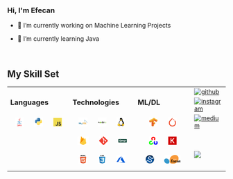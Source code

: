 <div align="center">
</div>  
  

### <div>Hi, I'm Efecan</div>  
  

- 🔭 I’m currently working on Machine Learning Projects
  

- 🌱 I’m currently learning Java
  
<br/>  


## My Skill Set  
<table><tr><td valign="top" width="33%">



### Languages  
<div align="center">  
<a href="https://www.java.com/" target="_blank"><img style="margin: 10px" src="images/java.svg" alt="Java" height="20" /></a>  
<a href="https://www.python.org/" target="_blank"><img style="margin: 10px" src="images/python.svg" alt="Python" height="20" /></a>  
<a href="https://www.javascript.com/" target="_blank"><img style="margin: 10px" src="images/js.svg" alt="JavaScript" height="20" /></a>  
</div>

</td><td valign="top" width="33%">



### Technologies  
<div align="center">  
<a href="https://www.mysql.com/" target="_blank"><img style="margin: 10px" src="images/mysql.svg" alt="MySQL" height="20" /></a>  
<a href="https://nodejs.org/" target="_blank"><img style="margin: 10px" src="images/nodejs.svg" alt="Node.js" height="20" /></a>  
<a href="https://www.linux.org/" target="_blank"><img style="margin: 10px" src="images/linux.svg" alt="Linux" height="20" /></a>  
<a href="https://firebase.google.com/" target="_blank"><img style="margin: 10px" src="images/firebase.png" alt="Firebase" height="20" /></a>  
<a href="https://github.com/" target="_blank"><img style="margin: 10px" src="images/git.svg" alt="Git" height="20" /></a>  
<a href="https://www.djangoproject.com/" target="_blank"><img style="margin: 10px" src="images/django.svg" alt="Django" height="20" /></a>  
<a href="https://en.wikipedia.org/wiki/HTML5" target="_blank"><img style="margin: 10px" src="images/html.svg" alt="HTML5" height="20" /></a>  
<a href="https://www.w3schools.com/css/" target="_blank"><img style="margin: 10px" src="images/css.svg" alt="CSS3" height="20" /></a>  
<a href="https://azure.microsoft.com/en-in/" target="_blank"><img style="margin: 10px" src="images/azure.svg" alt="Azure" height="20" /></a>  
</div>

</td><td valign="top" width="33%">



### ML/DL  
<div align="center">  
<a href="https://www.tensorflow.org/" target="_blank"><img style="margin: 10px" src="images/tensorflow.svg" alt="TensorFlow" height="20" /></a>  
<a href="https://pytorch.org/" target="_blank"><img style="margin: 10px" src="images/keras.svg" alt="pytorch" height="20" /></a>  
<a href="https://opencv.org/" target="_blank"><img style="margin: 10px" src="images/opencv.svg" alt="OpenCV" height="20" /></a>  
<a href="https://keras.io/" target="_blank"><img style="margin: 10px" src="images/keras.png" alt="Keras" height="20" /></a>  
<a href="https://scipy.org/" target="_blank"><img style="margin: 10px" src="images/1200px-SCIPY_2.svg.png" alt="Scipy" height="20" /></a>  
  <a href="https://scikit-learn.org/stable/" target="_blank"><img style="margin: 10px" src="images/sci.png" alt="Scikit" height="20" /></a>  
</td><td valign="top" width="33%">

<a href="https://github.com/efecanxrd" target="_blank">
<img src=https://img.shields.io/badge/github-%2324292e.svg?&style=for-the-badge&logo=github&logoColor=white alt=github style="margin-bottom: 5px;" />
</a>
<a href="https://instagram.com/efecanxrd" target="_blank">
<img src=https://img.shields.io/badge/instagram-%23000000.svg?&style=for-the-badge&logo=instagram&logoColor=white alt=instagram style="margin-bottom: 5px;" />
</a>
<a href="https://efecanxrd.medium.com" target="_blank">
<img src=https://img.shields.io/badge/medium-%23292929.svg?&style=for-the-badge&logo=medium&logoColor=white alt=medium style="margin-bottom: 5px;" />
</a>  
</div>  
  

<br/>  



## 
  

<br/>  



<div align="left">
<img src="https://komarev.com/ghpvc/?username=efecanxrd&&style=flat-square" align="left" />
</div>  
  

<br/>  

<div align="center"></div>
<br />
